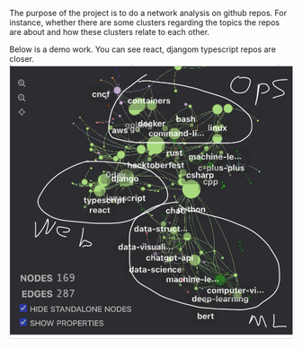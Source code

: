 The purpose of the project is to do a network analysis on github repos. For instance, whether there are some clusters regarding the topics the repos are about and how these clusters relate to each other.

Below is a demo work. You can see react, djangom typescript repos are closer.
![Demo Image](./doc/images/demo.png)
